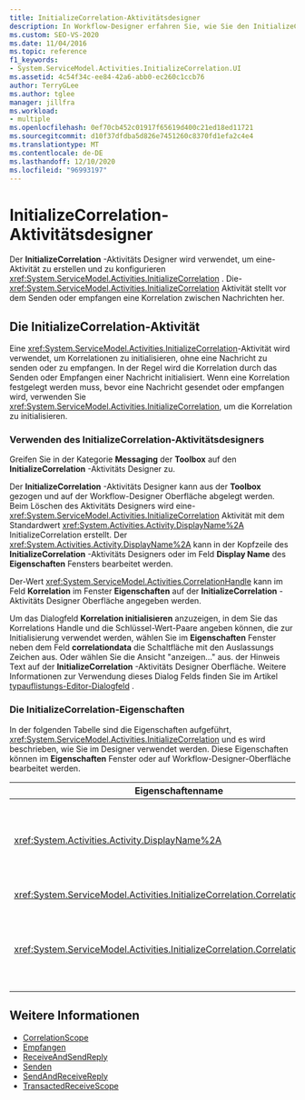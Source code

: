 ```yaml
---
title: InitializeCorrelation-Aktivitätsdesigner
description: In Workflow-Designer erfahren Sie, wie Sie den InitializeCorrelation-Aktivitäts Designer verwenden können, um eine InitializeCorrelation-Aktivität zu erstellen und zu konfigurieren.
ms.custom: SEO-VS-2020
ms.date: 11/04/2016
ms.topic: reference
f1_keywords:
- System.ServiceModel.Activities.InitializeCorrelation.UI
ms.assetid: 4c54f34c-ee84-42a6-abb0-ec260c1ccb76
author: TerryGLee
ms.author: tglee
manager: jillfra
ms.workload:
- multiple
ms.openlocfilehash: 0ef70cb452c01917f65619d400c21ed18ed11721
ms.sourcegitcommit: d10f37dfdba5d826e7451260c8370fd1efa2c4e4
ms.translationtype: MT
ms.contentlocale: de-DE
ms.lasthandoff: 12/10/2020
ms.locfileid: "96993197"
---
```

# <a name="initializecorrelation-activity-designer"></a>InitializeCorrelation-Aktivitätsdesigner

Der **InitializeCorrelation** -Aktivitäts Designer wird verwendet, um eine-Aktivität zu erstellen und zu konfigurieren <xref:System.ServiceModel.Activities.InitializeCorrelation> . Die- <xref:System.ServiceModel.Activities.InitializeCorrelation> Aktivität stellt vor dem Senden oder empfangen eine Korrelation zwischen Nachrichten her.

## <a name="the-initializecorrelation-activity"></a>Die InitializeCorrelation-Aktivität

Eine <xref:System.ServiceModel.Activities.InitializeCorrelation>-Aktivität wird verwendet, um Korrelationen zu initialisieren, ohne eine Nachricht zu senden oder zu empfangen. In der Regel wird die Korrelation durch das Senden oder Empfangen einer Nachricht initialisiert. Wenn eine Korrelation festgelegt werden muss, bevor eine Nachricht gesendet oder empfangen wird, verwenden Sie <xref:System.ServiceModel.Activities.InitializeCorrelation>, um die Korrelation zu initialisieren.

### <a name="using-the-initializecorrelation-activity-designer"></a>Verwenden des InitializeCorrelation-Aktivitätsdesigners

Greifen Sie in der Kategorie **Messaging** der **Toolbox** auf den **InitializeCorrelation** -Aktivitäts Designer zu.

Der **InitializeCorrelation** -Aktivitäts Designer kann aus der **Toolbox** gezogen und auf der Workflow-Designer Oberfläche abgelegt werden. Beim Löschen des Aktivitäts Designers wird eine- <xref:System.ServiceModel.Activities.InitializeCorrelation> Aktivität mit dem Standardwert <xref:System.Activities.Activity.DisplayName%2A> InitializeCorrelation erstellt. Der <xref:System.Activities.Activity.DisplayName%2A> kann in der Kopfzeile des **InitializeCorrelation** -Aktivitäts Designers oder im Feld **Display Name** des **Eigenschaften** Fensters bearbeitet werden.

Der-Wert <xref:System.ServiceModel.Activities.CorrelationHandle> kann im Feld **Korrelation** im Fenster **Eigenschaften** auf der **InitializeCorrelation** -Aktivitäts Designer Oberfläche angegeben werden.

Um das Dialogfeld **Korrelation initialisieren** anzuzeigen, in dem Sie das Korrelations Handle und die Schlüssel-Wert-Paare angeben können, die zur Initialisierung verwendet werden, wählen Sie im **Eigenschaften** Fenster neben dem Feld **correlationdata** die Schaltfläche mit den Auslassungs Zeichen aus. Oder wählen Sie die Ansicht "anzeigen..." aus. der Hinweis Text auf der **InitializeCorrelation** -Aktivitäts Designer Oberfläche. Weitere Informationen zur Verwendung dieses Dialog Felds finden Sie im Artikel [typauflistungs-Editor-Dialogfeld](../workflow-designer/type-collection-editor-dialog-box.md) .

### <a name="the-initializecorrelation-properties"></a>Die InitializeCorrelation-Eigenschaften

In der folgenden Tabelle sind die Eigenschaften aufgeführt, <xref:System.ServiceModel.Activities.InitializeCorrelation> und es wird beschrieben, wie Sie im Designer verwendet werden. Diese Eigenschaften können im **Eigenschaften** Fenster oder auf Workflow-Designer-Oberfläche bearbeitet werden.

|Eigenschaftenname|Erforderlich|Verwendung|
|-|--------------|-|
|<xref:System.Activities.Activity.DisplayName%2A>|False|Der Anzeigename der <xref:System.ServiceModel.Activities.InitializeCorrelation>-Aktivität. Der Standardwert lautet InitializeCorrelation.<br /><br /> Obwohl die Verwendung eines nicht standardmäßigen Werts für den benutzerfreundlichen nicht <xref:System.Activities.Activity.DisplayName%2A> unbedingt erforderlich ist, wird empfohlen.|
|<xref:System.ServiceModel.Activities.InitializeCorrelation.Correlation%2A>|False|Das <xref:System.ServiceModel.Activities.CorrelationHandle>-Objekt, das verwendet wurde, um Workflowaktivitäten in der Korrelation zuzuordnen.|
|<xref:System.ServiceModel.Activities.InitializeCorrelation.CorrelationData%2A>|False|Ein Wörterbuch von Korrelationsdaten, die Nachrichten mit der Workflowinstanz verknüpft.<br /><br /> Verwenden Sie das Dialogfeld **Korrelation initialisieren** , um zu konfigurieren <xref:System.ServiceModel.Activities.InitializeCorrelation.CorrelationData%2A> . Weitere Informationen zum Dialogfeld dieses Dialogfeld verwenden finden Sie im Artikel typauflistungs- [Editor](../workflow-designer/type-collection-editor-dialog-box.md) .|

## <a name="see-also"></a>Weitere Informationen

- [CorrelationScope](../workflow-designer/correlationscope-activity-designer.md)
- [Empfangen](../workflow-designer/receive-activity-designer.md)
- [ReceiveAndSendReply](../workflow-designer/receiveandsendreply-template-designer.md)
- [Senden](../workflow-designer/send-activity-designer.md)
- [SendAndReceiveReply](../workflow-designer/sendandreceivereply-template-designer.md)
- [TransactedReceiveScope](../workflow-designer/transactedreceivescope-activity-designer.md)